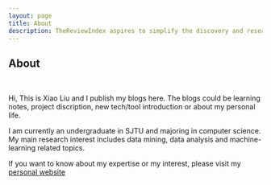 ```yaml
---
layout: page
title: About
description: TheReviewIndex aspires to simplify the discovery and research process for gadgets and help you find the right products.
---
```



## About 

&nbsp;

Hi, This is Xiao Liu and I publish my blogs here. The blogs could be learning notes, project discription, new tech/tool introduction or about my personal life.

I am currently an undergraduate in SJTU and majoring in computer science. My main research interest includes data mining, data analysis and machine-learning related topics.

If you want to know about my expertise or my interest, please visit my <a href="xliu.info">personal website</a>


&nbsp;

&nbsp;

&nbsp;

